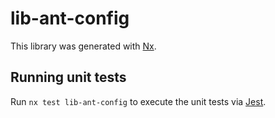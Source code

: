 # lib-ant-config

This library was generated with [Nx](https://nx.dev).

## Running unit tests

Run `nx test lib-ant-config` to execute the unit tests via [Jest](https://jestjs.io).
